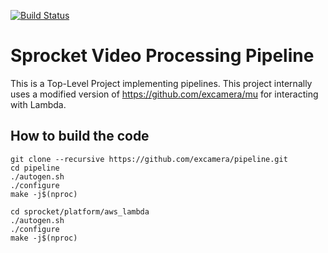 [![Build Status](https://travis-ci.org/excamera/pipeline.svg?branch=master)](https://travis-ci.org/excamera/pipeline)

# Sprocket Video Processing Pipeline
This is a Top-Level Project implementing pipelines. This project internally
uses a modified version of https://github.com/excamera/mu for interacting with Lambda.

## How to build the code
```
git clone --recursive https://github.com/excamera/pipeline.git
cd pipeline
./autogen.sh
./configure
make -j$(nproc)

cd sprocket/platform/aws_lambda
./autogen.sh
./configure
make -j$(nproc)
```
